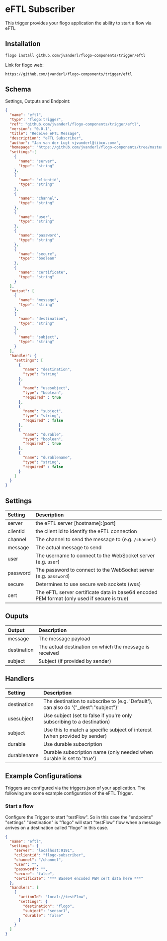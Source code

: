 # eFTL Subscriber
This trigger provides your flogo application the ability to start a flow via eFTL


## Installation

```bash
flogo install github.com/jvanderl/flogo-components/trigger/eftl
```
Link for flogo web:
```
https://github.com/jvanderl/flogo-components/trigger/eftl
```

## Schema
Settings, Outputs and Endpoint:

```json
{
  "name": "eftl",
  "type": "flogo:trigger",
  "ref": "github.com/jvanderl/flogo-components/trigger/eftl",
  "version": "0.0.1",
  "title": "Receive eFTL Message",
  "description": "eFTL Subscriber",
  "author": "Jan van der Lugt <jvanderl@tibco.com>",
  "homepage": "https://github.com/jvanderl/flogo-components/tree/master/trigger/eftl",
  "settings":[
    {
      "name": "server",
      "type": "string"
    },
    {
      "name": "clientid",
      "type": "string"
    },
    {
      "name": "channel",
      "type": "string"
    },
    {
      "name": "user",
      "type": "string"
    },
    {
      "name": "password",
      "type": "string"
    },
    {
      "name": "secure",
      "type": "boolean"
    },
    {
      "name": "certificate",
      "type": "string"
    }
  ],
  "output": [
    {
      "name": "message",
      "type": "string"
    },
    {
      "name": "destination",
      "type": "string"
    },
    {
      "name": "subject",
      "type": "string"
    }
  ],
  "handler": {
    "settings": [
      {
        "name": "destination",
        "type": "string"
      },
      {
        "name": "usesubject",
        "type": "boolean",
        "required" : true
      },
      {
        "name": "subject",
        "type": "string",
        "required" : false
      },
      {
        "name": "durable",
        "type": "boolean",
        "required" : true
      },
      {
        "name": "durablename",
        "type": "string",
        "required" : false
      }
    ]
  }
}
```
## Settings
| Setting   | Description    |
|:----------|:---------------|
| server    | the eFTL server [hostname]:[port]|
| clientid    | the client id to identify the eFTL connection |
| channel     | The channel to send the message to (e.g. `/channel`)   |
| message     | The actual message to send |
| user        | The username to connect to the WebSocket server (e.g. `user`) |
| password    | The password to connect to the WebSocket server (e.g. `password`) |
| secure      | Determines to use secure web sockets (wss) |
| cert        | The eFTL server certificate data in base64 encoded PEM format (only used if secure is true) |

## Ouputs
| Output   | Description    |
|:----------|:---------------|
| message   | The message payload |
| destination | The actual destination on which the message is received |
| subject   | Subject (if provided by sender) |

## Handlers
| Setting   | Description    |
|:----------|:---------------|
| destination | The destination to subscribe to (e.g. 'Default'), can also do '{"_dest":"subject"}' |
| usesubject | Use subject (set to false if you're only subscribing to a destination) |
| subject | Use this to match a specific subject of interest (when provided by sender) |
| durable | Use durable subscription |
| durablename | Durable subscription name (only needed when durable is set to 'true') |


## Example Configurations

Triggers are configured via the triggers.json of your application. The following are some example configuration of the eFTL Trigger.

### Start a flow
Configure the Trigger to start "testFlow". So in this case the "endpoints" "settings" "destination" is "flogo" will start "testFlow" flow when a message arrives on a destination called "flogo" in this case.

```json
{
  "name": "eftl",
  "settings": {
    "server": "localhost:9191",
    "cclientid": "flogo-subscriber",
    "channel": "/channel",
    "user": "",
    "password": "",
    "secure": "false",
    "certificate": "*** Base64 encoded PEM cert data here ***"
  },
  "handlers": [
    {
      "actionId": "local://testFlow",
      "settings": {
        "destination": "flogo",
        "subject": "sensor1",
        "durable": "false"
      }
    }
  ]
}
```
